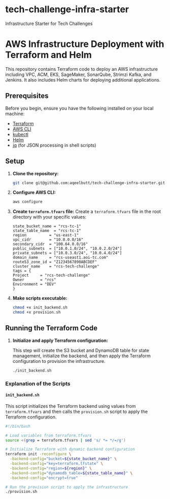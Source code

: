# tech-challenge-infra-starter
Infrastructure Starter for Tech Challenges

# AWS Infrastructure Deployment with Terraform and Helm

This repository contains Terraform code to deploy an AWS infrastructure including VPC, ACM, EKS, SageMaker, SonarQube, Strimzi Kafka, and Jenkins. It also includes Helm charts for deploying additional applications.

## Prerequisites

Before you begin, ensure you have the following installed on your local machine:

- [Terraform](https://www.terraform.io/downloads.html)
- [AWS CLI](https://aws.amazon.com/cli/)
- [kubectl](https://kubernetes.io/docs/tasks/tools/install-kubectl/)
- [Helm](https://helm.sh/docs/intro/install/)
- [jq](https://stedolan.github.io/jq/download/) (for JSON processing in shell scripts)

## Setup

1. **Clone the repository:**
    ```sh
    git clone git@github.com:aqeelbutt/tech-challenge-infra-starter.git
    ```

2. **Configure AWS CLI:**
    ```sh
    aws configure
    ```

3. **Create `terraform.tfvars` file:**
    Create a `terraform.tfvars` file in the root directory with your specific values:
    ```hcl
    state_bucket_name = "rcs-tc-1"
    state_table_name  = "rcs-tc-1"
    region          = "us-east-1"
    vpc_cidr        = "10.0.0.0/16"
    secondary_cidr  = "100.64.0.0/16"
    public_subnets  = ["10.0.1.0/24", "10.0.2.0/24"]
    private_subnets = ["10.0.3.0/24", "10.0.4.0/24"]
    domain_name     = "rcs-useast1.aoi-tc.com"
    route53_zone_id = "Z1234567890ABCDEF"
    cluster_name    = "rcs-tech-challenge"
    tags = {
    Project     = "rcs-tech-challenge"
    Owner       = "rcs"
    Environment = "DEV"
    }
    ```

4. **Make scripts executable:**
    ```sh
    chmod +x init_backend.sh
    chmod +x provision.sh
    ```

## Running the Terraform Code

1. **Initialize and apply Terraform configuration:**

    This step will create the S3 bucket and DynamoDB table for state management, initialize the backend, and then apply the Terraform configuration to provision the infrastructure.

    ```sh
    ./init_backend.sh
    ```

### Explanation of the Scripts

#### `init_backend.sh`

This script initializes the Terraform backend using values from `terraform.tfvars` and then calls the `provision.sh` script to apply the Terraform configuration.

```sh
#!/bin/bash

# Load variables from terraform.tfvars
source <(grep = terraform.tfvars | sed 's/ *= */=/g')

# Initialize Terraform with dynamic backend configuration
terraform init -reconfigure \
  -backend-config="bucket=${state_bucket_name}" \
  -backend-config="key=terraform.tfstate" \
  -backend-config="region=${region}" \
  -backend-config="dynamodb_table=${state_table_name}" \
  -backend-config="encrypt=true"

# Run the provision script to apply the infrastructure
./provision.sh
